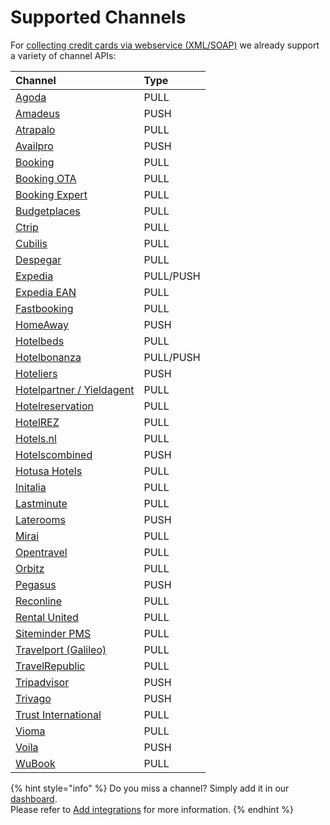 # Supported Channels

For [collecting credit cards via webservice \(XML/SOAP\)](https://github.com/dtrx/pci-proxy/tree/64fd0c927de7d841f405bce49bdcf6db31c16124/webservice.html) we already support a variety of channel APIs:

| Channel | Type |
| :--- | :--- |
| [Agoda](https://www.agoda.com) | PULL |
| [Amadeus](http://www.amadeus.com/) | PUSH |
| [Atrapalo](https://www.atrapalo.com/) | PULL |
| [Availpro](http://site.availpro.com/) | PUSH |
| [Booking](https://www.booking.com/) | PULL |
| [Booking OTA](https://www.booking.com/) | PULL |
| [Booking Expert](http://www.bookingexpert.it/) | PULL |
| [Budgetplaces](http://www.budgetplaces.com/) | PULL |
| [Ctrip](http://english.ctrip.com/) | PULL |
| [Cubilis](http://www.cubilis.com/) | PULL |
| [Despegar](http://www.us.despegar.com/) | PULL |
| [Expedia](https://www.expedia.com) | PULL/PUSH |
| [Expedia EAN](http://www.ean.com/) | PULL |
| [Fastbooking](http://www.fastbooking.com/products/) | PULL |
| [HomeAway](https://www.homeaway.com/) | PUSH |
| [Hotelbeds](https://www.hotelbeds.com/home) | PULL |
| [Hotelbonanza](https://www.hotelbonanza.com/) | PULL/PUSH |
| [Hoteliers](https://www.hoteliers.com) | PUSH |
| [Hotelpartner / Yieldagent](http://www.hotelpartner-ym.com/de/) | PULL |
| [Hotelreservation](https://www.hotelreservation.com/) | PULL |
| [HotelREZ](https://www.hotelrez.net/) | PULL |
| [Hotels.nl](http://www.hotels.nl/) | PULL |
| [Hotelscombined](https://www.hotelscombined.com) | PUSH |
| [Hotusa Hotels](http://www.hotusa.com/) | PULL |
| [Initalia](http://www.initalia.it/) | PULL |
| [Lastminute](http://www.lastminute.com/) | PULL |
| [Laterooms](http://www.laterooms.com/) | PUSH |
| [Mirai](https://es.mirai.com/) | PULL |
| [Opentravel](http://opentravel.com/) | PULL |
| [Orbitz](https://www.orbitz.com/) | PULL |
| [Pegasus](http://www.pegasus.io/) | PUSH |
| [Reconline](https://www.reconline.com/) | PULL |
| [Rental United](http://rentalsunited.com) | PULL |
| [Siteminder PMS](http://www.siteminder.com) | PULL |
| [Travelport \(Galileo\)](https://www.travelport.com) | PULL |
| [TravelRepublic](https://www.travelrepublic.co.uk/) | PULL |
| [Tripadvisor](http://developer-tripadvisor.com/connectivity-solutions/instant-booking-api/documentation/booking_submit/) | PUSH |
| [Trivago](https://www.trivago.com/) | PUSH |
| [Trust International](https://www.sabrehospitality.com/trust-now-sabre/) | PULL |
| [Vioma](https://www.vioma.de/) | PULL |
| [Voila](https://www.voilahotels.com/) | PUSH |
| [WuBook](http://en.wubook.net/) | PULL |

{% hint style="info" %}
Do you miss a channel? Simply add it in our [dashboard](https://dashboard.pci-proxy.com/signup).   
Please refer to [Add integrations](../pci-proxy-dashboard/add-integrations.md) for more information. 
{% endhint %}


